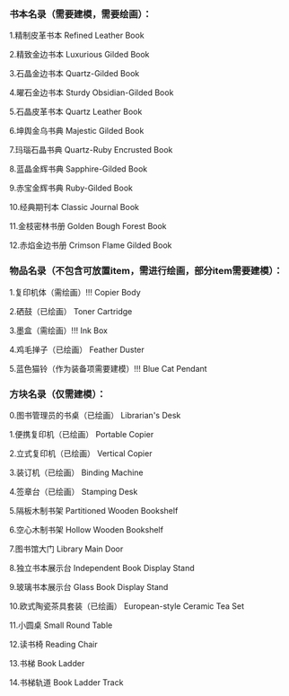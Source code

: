 ### 书本名录（需要建模，需要绘画）：
1.精制皮革书本
Refined Leather Book

2.精致金边书本
Luxurious Gilded Book

3.石晶金边书本
Quartz-Gilded Book

4.曜石金边书本
Sturdy Obsidian-Gilded Book

5.石晶皮革书本
Quartz Leather Book

6.坤舆金乌书典
Majestic Gilded Book

7.玛瑙石晶书典
Quartz-Ruby Encrusted Book

8.蓝晶金辉书典
Sapphire-Gilded Book

9.赤宝金辉书典
Ruby-Gilded Book

10.经典期刊本
Classic Journal Book

11.金枝密林书册
Golden Bough Forest Book

12.赤焰金边书册
Crimson Flame Gilded Book

### 物品名录（不包含可放置item，需进行绘画，部分item需要建模）：
1.复印机体（需绘画）!!!
Copier Body

2.硒鼓（已绘画）
Toner Cartridge

3.墨盒（需绘画）!!!
Ink Box

4.鸡毛掸子（已绘画）
Feather Duster

5.蓝色猫铃（作为装备项需要建模）!!!
Blue Cat Pendant

### 方块名录（仅需建模）：
0.图书管理员的书桌（已绘画）
Librarian's Desk

1.便携复印机（已绘画）
Portable Copier

2.立式复印机（已绘画）
Vertical Copier

3.装订机（已绘画）
Binding Machine

4.签章台（已绘画）
Stamping Desk

5.隔板木制书架
Partitioned Wooden Bookshelf

6.空心木制书架
Hollow Wooden Bookshelf

7.图书馆大门
Library Main Door

8.独立书本展示台
Independent Book Display Stand

9.玻璃书本展示台
Glass Book Display Stand

10.欧式陶瓷茶具套装（已绘画）
European-style Ceramic Tea Set

11.小圆桌
Small Round Table

12.读书椅
Reading Chair

13.书梯
Book Ladder

14.书梯轨道
Book Ladder Track